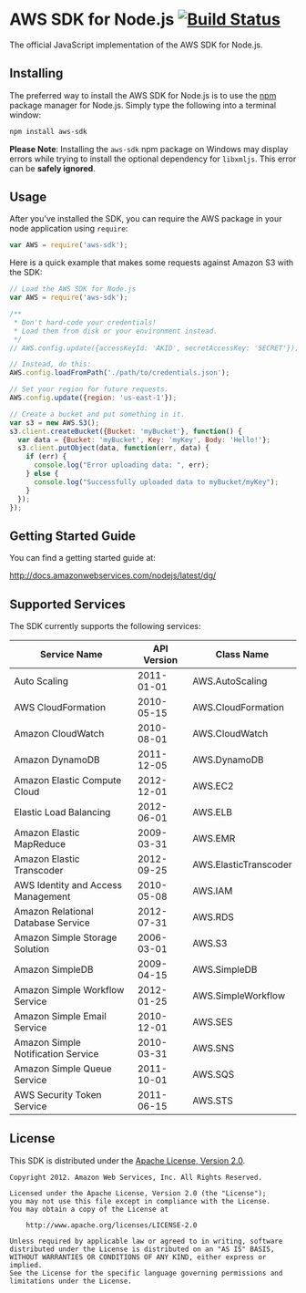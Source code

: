 # AWS SDK for Node.js [![Build Status](https://travis-ci.org/aws/aws-sdk-js.png?branch=master)](https://travis-ci.org/aws/aws-sdk-js)

The official JavaScript implementation of the AWS SDK for Node.js.

## Installing

The preferred way to install the AWS SDK for Node.js is to use the
[npm](http://npmjs.org) package manager for Node.js. Simply type the following
into a terminal window:

```sh
npm install aws-sdk
```

**Please Note**: Installing the `aws-sdk` npm package on Windows may display errors while trying to install the optional dependency for `libxmljs`.  This error can be **safely ignored**.

## Usage

After you've installed the SDK, you can require the AWS package in your node
application using `require`:

```js
var AWS = require('aws-sdk');
```

Here is a quick example that makes some requests against Amazon S3 with the SDK:

```js
// Load the AWS SDK for Node.js
var AWS = require('aws-sdk');

/**
 * Don't hard-code your credentials!
 * Load them from disk or your environment instead.
 */
// AWS.config.update({accessKeyId: 'AKID', secretAccessKey: 'SECRET'});

// Instead, do this:
AWS.config.loadFromPath('./path/to/credentials.json');

// Set your region for future requests.
AWS.config.update({region: 'us-east-1'});

// Create a bucket and put something in it.
var s3 = new AWS.S3();
s3.client.createBucket({Bucket: 'myBucket'}, function() {
  var data = {Bucket: 'myBucket', Key: 'myKey', Body: 'Hello!'};
  s3.client.putObject(data, function(err, data) {
    if (err) {
      console.log("Error uploading data: ", err);
    } else {
      console.log("Successfully uploaded data to myBucket/myKey");
    }
  });
});
```

## Getting Started Guide

You can find a getting started guide at:

http://docs.amazonwebservices.com/nodejs/latest/dg/

## Supported Services

The SDK currently supports the following services:

<table>
  <thead>
    <th>Service Name</th>
    <th>API Version</th>
    <th>Class Name</th>
  </thead>
  <tbody>
    <tr>
      <td>Auto Scaling</td>
      <td>2011-01-01</td>
      <td>AWS.AutoScaling</td>
    </tr>
    <tr>
      <td>AWS CloudFormation</td>
      <td>2010-05-15</td>
      <td>AWS.CloudFormation</td>
    </tr>
    <tr>
      <td>Amazon CloudWatch</td>
      <td>2010-08-01</td>
      <td>AWS.CloudWatch</td>
    </tr>
    <tr>
      <td>Amazon DynamoDB</td>
      <td>2011-12-05</td>
      <td>AWS.DynamoDB</td>
    </tr>
    <tr>
      <td>Amazon Elastic Compute Cloud</td>
      <td>2012-12-01</td>
      <td>AWS.EC2</td>
    </tr>
    <tr>
      <td>Elastic Load Balancing</td>
      <td>2012-06-01</td>
      <td>AWS.ELB</td>
    </tr>
    <tr>
      <td>Amazon Elastic MapReduce</td>
      <td>2009-03-31</td>
      <td>AWS.EMR</td>
    </tr>
    <tr>
      <td>Amazon Elastic Transcoder</td>
      <td>2012-09-25</td>
      <td>AWS.ElasticTranscoder</td>
    </tr>
    <tr>
      <td>AWS Identity and Access Management</td>
      <td>2010-05-08</td>
      <td>AWS.IAM</td>
    </tr>
    <tr>
      <td>Amazon Relational Database Service</td>
      <td>2012-07-31</td>
      <td>AWS.RDS</td>
    </tr>
    <tr>
      <td>Amazon Simple Storage Solution</td>
      <td>2006-03-01</td>
      <td>AWS.S3</td>
    </tr>
    <tr>
      <td>Amazon SimpleDB</td>
      <td>2009-04-15</td>
      <td>AWS.SimpleDB</td>
    </tr>
    <tr>
      <td>Amazon Simple Workflow Service</td>
      <td>2012-01-25</td>
      <td>AWS.SimpleWorkflow</td>
    </tr>
    <tr>
      <td>Amazon Simple Email Service</td>
      <td>2010-12-01</td>
      <td>AWS.SES</td>
    </tr>
    <tr>
      <td>Amazon Simple Notification Service</td>
      <td>2010-03-31</td>
      <td>AWS.SNS</td>
    </tr>
    <tr>
      <td>Amazon Simple Queue Service</td>
      <td>2011-10-01</td>
      <td>AWS.SQS</td>
    </tr>
    <tr>
      <td>AWS Security Token Service</td>
      <td>2011-06-15</td>
      <td>AWS.STS</td>
    </tr>
  </tbody>
</table>

## License

This SDK is distributed under the
[Apache License, Version 2.0](http://www.apache.org/licenses/LICENSE-2.0).

```no-highlight
Copyright 2012. Amazon Web Services, Inc. All Rights Reserved.

Licensed under the Apache License, Version 2.0 (the "License");
you may not use this file except in compliance with the License.
You may obtain a copy of the License at

    http://www.apache.org/licenses/LICENSE-2.0

Unless required by applicable law or agreed to in writing, software
distributed under the License is distributed on an "AS IS" BASIS,
WITHOUT WARRANTIES OR CONDITIONS OF ANY KIND, either express or implied.
See the License for the specific language governing permissions and
limitations under the License.
```

